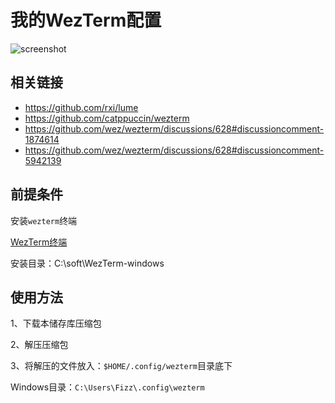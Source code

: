 # 我的WezTerm配置

![screenshot](./screenshots/screenshot-1.png)

## 相关链接
- <https://github.com/rxi/lume>
- <https://github.com/catppuccin/wezterm>
- <https://github.com/wez/wezterm/discussions/628#discussioncomment-1874614>
- <https://github.com/wez/wezterm/discussions/628#discussioncomment-5942139>



## 前提条件

安装`wezterm`终端

[WezTerm终端](https://github.com/wez/wezterm/releases)

安装目录：C:\soft\WezTerm-windows



## 使用方法

1、下载本储存库压缩包

2、解压压缩包

3、将解压的文件放入：`$HOME/.config/wezterm`目录底下

Windows目录：`C:\Users\Fizz\.config\wezterm`


